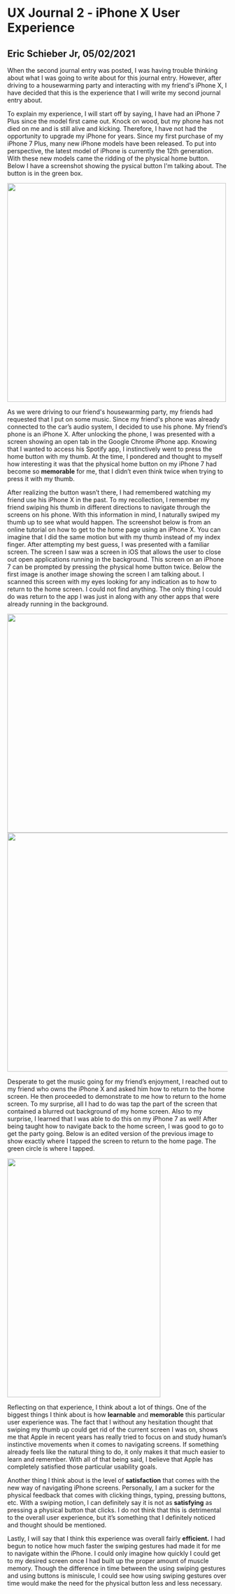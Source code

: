 # UX Journal 2 - iPhone X User Experience

## Eric Schieber Jr, 05/02/2021

   When the second journal entry was posted, I was having trouble thinking about what I was going to write about for this journal entry. However, after driving to a housewarming party and interacting with my friend's iPhone X, I have decided that this is the experience that I will write my second journal entry about.

   To explain my experience, I will start off by saying, I have had an iPhone 7 Plus since the model first came out. Knock on wood, but my phone has not died on me and is still alive and kicking. Therefore, I have not had the opportunity to upgrade my iPhone for years. Since my first purchase of my iPhone 7 Plus, many new iPhone models have been released. To put into perspective, the latest model of iPhone is currently the 12th generation. With these new models came the ridding of the physical home button. Below I have a screenshot showing the pysical button I'm talking about. The button is in the green box.

<img src="https://user-images.githubusercontent.com/71254354/116840908-67317e00-ab8c-11eb-98cc-c22a8e5bda57.png" width="500" height="500">

   As we were driving to our friend's housewarming party, my friends had requested that I put on some music. Since my friend's phone was already connected to the car’s audio system, I decided to use his phone. My friend’s phone is an iPhone X. After unlocking the phone, I was presented with a screen showing an open tab in the Google Chrome iPhone app. Knowing that I wanted to access his Spotify app, I instinctively went to press the home button with my thumb. At the time, I pondered and thought to myself how interesting it was that the physical home button on my iPhone 7 had become so **memorable** for me, that I didn’t even think twice when trying to press it with my thumb.

   After realizing the button wasn’t there, I had remembered watching my friend use his iPhone X in the past. To my recollection, I remember my friend swiping his thumb in different directions to navigate through the screens on his phone. With this information in mind, I naturally swiped my thumb up to see what would happen. The screenshot below is from an online tutorial on how to get to the home page using an iPhone X. You can imagine that I did the same motion but with my thumb instead of my index finger. After attempting my best guess, I was presented with a familiar screen. The screen I saw was a screen in iOS that allows the user to close out open applications running in the background. This screen on an iPhone 7 can be prompted by pressing the physical home button twice. Below the first image is another image showing the screen I am talking about. I scanned this screen with my eyes looking for any indication as to how to return to the home screen. I could not find anything. The only thing I could do was return to the app I was just in along with any other apps that were already running in the background. 

<img src="https://user-images.githubusercontent.com/71254354/116841276-88469e80-ab8d-11eb-8a80-b966adfb5561.png" width="846" height="500">

<img src="https://user-images.githubusercontent.com/71254354/116841432-0a36c780-ab8e-11eb-8820-3537f2d06c57.jpg" width="700" height="546">

   Desperate to get the music going for my friend’s enjoyment, I reached out to my friend who owns the iPhone X and asked him how to return to the home screen. He then proceeded to demonstrate to me how to return to the home screen. To my surprise, all I had to do was tap the part of the screen that contained a blurred out background of my home screen. Also to my surprise, I learned that I was able to do this on my iPhone 7 as well! After being taught how to navigate back to the home screen, I was good to go to get the party going. Below is an edited version of the previous image to show exactly where I tapped the screen to return to the home page. The green circle is where I tapped.

<img src="https://user-images.githubusercontent.com/71254354/116841689-cabcab00-ab8e-11eb-830a-49bcadfd35c7.jpg" width="350" height="546">

   Reflecting on that experience, I think about a lot of things. One of the biggest things I think about is how **learnable** and **memorable** this particular user experience was. The fact that I without any hesitation thought that swiping my thumb up could get rid of the current screen I was on, shows me that Apple in recent years has really tried to focus on and study human’s instinctive movements when it comes to navigating screens. If something already feels like the natural thing to do, it only makes it that much easier to learn and remember. With all of that being said, I believe that Apple has completely satisfied those particular usability goals.

   Another thing I think about is the level of **satisfaction** that comes with the new way of navigating iPhone screens. Personally, I am a sucker for the physical feedback that comes with clicking things, typing, pressing buttons, etc. With a swiping motion, I can definitely say it is not as **satisfying** as pressing a physical button that clicks. I do not think that this is detrimental to the overall user experience, but it’s something that I definitely noticed and thought should be mentioned.

   Lastly, I will say that I think this experience was overall fairly **efficient.** I had begun to notice how much faster the swiping gestures had made it for me to navigate within the iPhone. I could only imagine how quickly I could get to my desired screen once I had built up the proper amount of muscle memory. Though the difference in time between the using swiping gestures and using buttons is miniscule, I could see how using swiping gestures over time would make the need for the physical button less and less necessary.




